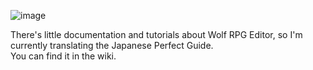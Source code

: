 ![image](https://github.com/unlitcolor/wolfrpgeditor/assets/9135915/55f88c84-db1c-4188-ad09-883b5643a304)
<p>There's little documentation and tutorials about Wolf RPG Editor, so I'm currently translating the Japanese Perfect Guide.
<br>You can find it in the wiki.</p>
